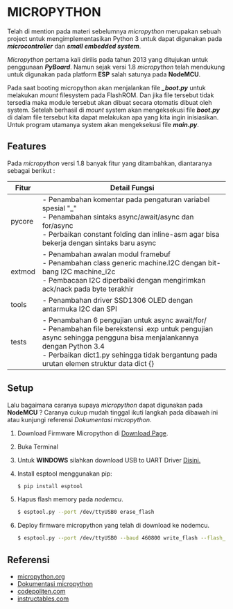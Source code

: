 # MICROPYTHON

Telah di mention pada materi sebelumnya *micropython* merupakan sebuah project untuk mengimplementasikan Python 3 untuk dapat digunakan pada ***microcontroller*** dan ***small embedded system***.

*Micropython* pertama kali dirilis pada tahun 2013 yang ditujukan untuk penggunaan ***PyBoard***. Namun sejak versi 1.8 *micropython* telah mendukung untuk digunakan pada platform **ESP** salah satunya pada **NodeMCU**.

Pada saat booting micropython akan menjalankan file ***_boot.py*** untuk melakukan *mount* filesystem pada FlashROM. Dan jika file tersebut tidak tersedia maka module tersebut akan dibuat secara otomatis dibuat oleh system. Setelah berhasil di *mount* system akan mengeksekusi file ***boot.py*** di dalam file tersebut kita dapat melakukan apa yang kita ingin inisiasikan. Untuk program utamanya system akan mengeksekusi file ***main.py***.



## Features

Pada *micropython* versi 1.8 banyak fitur yang ditambahkan, diantaranya sebagai berikut :

| Fitur  | Detail Fungsi                                                |
| ------ | ------------------------------------------------------------ |
| pycore | - Penambahan komentar pada pengaturan variabel spesial "_" <br />- Penambahan sintaks async/await/async dan for/async <br />- Perbaikan constant folding dan inline-asm agar bisa bekerja dengan sintaks baru async |
| extmod | - Penambahan awalan modul framebuf <br />- Penambahan class generic machine.I2C dengan bit-bang I2C machine_i2c<br />- Pembacaan I2C diperbaiki dengan mengirimkan ack/nack pada byte terakhir |
| tools  | - Penambahan driver SSD1306 OLED dengan antarmuka I2C dan SPI |
| tests  | - Penambahan 6 pengujian untuk async await/for/ <br />- Penambahan file berekstensi .exp untuk pengujian async sehingga pengguna bisa menjalankannya dengan Python 3.4 <br />- Perbaikan dict1.py sehingga tidak bergantung pada urutan elemen struktur data dict {} |



## Setup

Lalu bagaimana caranya supaya *micropython* dapat digunakan pada **NodeMCU** ? Caranya cukup mudah tinggal ikuti langkah pada dibawah ini atau kunjungi referensi *Dokumentasi micropython*.

1. Download Firmware Micropython di [Download Page](http://micropython.org/download#esp8266).

2. Buka Terminal

3. Untuk **WINDOWS** silahkan download USB to UART Driver [Disini.](https://www.silabs.com/products/development-tools/software/usb-to-uart-bridge-vcp-drivers.)

4. Install esptool menggunakan pip:

   ```bash
   $ pip install esptool
   ```

   

5. Hapus flash memory pada *nodemcu*.

   ```bash
   $ esptool.py --port /dev/ttyUSB0 erase_flash
   ```

   

6. Deploy firmware micropython yang telah di download ke nodemcu.

   ```bash
   $ esptool.py --port /dev/ttyUSB0 --baud 460800 write_flash --flash_size=detect -fm dio 0 esp8266-20170108-v1.8.7.bin
   ```



## Referensi

- [micropython.org](https://micropython.org/)
- [Dokumentasi micropython](https://docs.micropython.org/)
- [codepoliten.com](https://www.codepolitan.com/micropython-1-8-telah-rilis-dukungan-pertama-micropython-untuk-esp8266)
- [instructables.com](https://www.instructables.com/id/Getting-Started-With-MicroPython-on-the-ESP8266/)